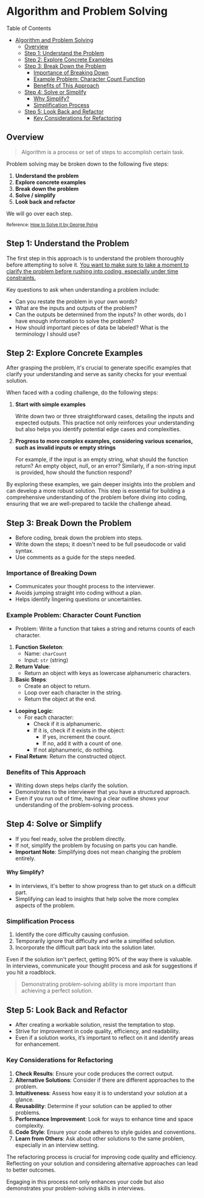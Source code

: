 # Algorithm and Problem Solving

Table of Contents

- [Algorithm and Problem Solving](#algorithm-and-problem-solving)
  - [Overview](#overview)
  - [Step 1: Understand the Problem](#step-1-understand-the-problem)
  - [Step 2: Explore Concrete Examples](#step-2-explore-concrete-examples)
  - [Step 3: Break Down the Problem](#step-3-break-down-the-problem)
    - [Importance of Breaking Down](#importance-of-breaking-down)
    - [Example Problem: Character Count Function](#example-problem-character-count-function)
    - [Benefits of This Approach](#benefits-of-this-approach)
  - [Step 4: Solve or Simplify](#step-4-solve-or-simplify)
      - [Why Simplify?](#why-simplify)
    - [Simplification Process](#simplification-process)
  - [Step 5: Look Back and Refactor](#step-5-look-back-and-refactor)
    - [Key Considerations for Refactoring](#key-considerations-for-refactoring)

## Overview

> Algorithm is a process or set of steps to accomplish certain task.

Problem solving may be broken down to the following five steps:

1. **Understand the problem**
2. **Explore concrete examples**
3. **Break down the problem**
4. **Solve / simplify**
5. **Look back and refactor**

We will go over each step.

<small>Reference: [How to Solve It by George Polya](https://en.wikipedia.org/wiki/How_to_Solve_It)</small>

## Step 1: Understand the Problem

The first step in this approach is to understand the problem thoroughly before attempting to solve it. <ins>You want to make sure to take a moment to clarify the problem before rushing into coding, especially under time constraints.</ins>

Key questions to ask when understanding a problem include:

-   Can you restate the problem in your own words?
-   What are the inputs and outputs of the problem?
-   Can the outputs be determined from the inputs? In other words, do I have enough information to solve the problem?
-   How should important pieces of data be labeled? What is the terminology I should use?

## Step 2: Explore Concrete Examples

After grasping the problem, it's crucial to generate specific examples that clarify your understanding and serve as sanity checks for your eventual solution.

When faced with a coding challenge, do the following steps:

1. **Start with simple examples**

    Write down two or three straightforward cases, detailing the inputs and expected outputs. This practice not only reinforces your understanding but also helps you identify potential edge cases and complexities.

2. **Progress to more complex examples, considering various scenarios, such as invalid inputs or empty strings**

    For example, if the input is an empty string, what should the function return? An empty object, null, or an error? Similarly, if a non-string input is provided, how should the function respond?

By exploring these examples, we gain deeper insights into the problem and can develop a more robust solution. This step is essential for building a comprehensive understanding of the problem before diving into coding, ensuring that we are well-prepared to tackle the challenge ahead.

## Step 3: Break Down the Problem

-   Before coding, break down the problem into steps.
-   Write down the steps; it doesn't need to be full pseudocode or valid syntax.
-   Use comments as a guide for the steps needed.

### Importance of Breaking Down

-   Communicates your thought process to the interviewer.
-   Avoids jumping straight into coding without a plan.
-   Helps identify lingering questions or uncertainties.

### Example Problem: Character Count Function

-   Problem: Write a function that takes a string and returns counts of each character.

1. **Function Skeleton**:
    - Name: `charCount`
    - Input: `str` (string)
2. **Return Value**:
    - Return an object with keys as lowercase alphanumeric characters.
3. **Basic Steps**:
    - Create an object to return.
    - Loop over each character in the string.
    - Return the object at the end.

-   **Looping Logic**:
    -   For each character:
        -   Check if it is alphanumeric.
        -   If it is, check if it exists in the object:
            -   If yes, increment the count.
            -   If no, add it with a count of one.
        -   If not alphanumeric, do nothing.
-   **Final Return**: Return the constructed object.

### Benefits of This Approach

-   Writing down steps helps clarify the solution.
-   Demonstrates to the interviewer that you have a structured approach.
-   Even if you run out of time, having a clear outline shows your understanding of the problem-solving process.

## Step 4: Solve or Simplify

-   If you feel ready, solve the problem directly.
-   If not, simplify the problem by focusing on parts you can handle.
-   **Important Note**: Simplifying does not mean changing the problem entirely.

#### Why Simplify?

-   In interviews, it's better to show progress than to get stuck on a difficult part.
-   Simplifying can lead to insights that help solve the more complex aspects of the problem.

### Simplification Process

1. Identify the core difficulty causing confusion.
2. Temporarily ignore that difficulty and write a simplified solution.
3. Incorporate the difficult part back into the solution later.

Even if the solution isn't perfect, getting 90% of the way there is valuable. In interviews, communicate your thought process and ask for suggestions if you hit a roadblock.

> Demonstrating problem-solving ability is more important than achieving a perfect solution.

## Step 5: Look Back and Refactor

-   After creating a workable solution, resist the temptation to stop.
-   Strive for improvement in code quality, efficiency, and readability.
-   Even if a solution works, it’s important to reflect on it and identify areas for enhancement.

### Key Considerations for Refactoring

1. **Check Results**: Ensure your code produces the correct output.
2. **Alternative Solutions**: Consider if there are different approaches to the problem.
3. **Intuitiveness**: Assess how easy it is to understand your solution at a glance.
4. **Reusability**: Determine if your solution can be applied to other problems.
5. **Performance Improvement**: Look for ways to enhance time and space complexity.
6. **Code Style**: Ensure your code adheres to style guides and conventions.
7. **Learn from Others**: Ask about other solutions to the same problem, especially in an interview setting.

The refactoring process is crucial for improving code quality and efficiency. Reflecting on your solution and considering alternative approaches can lead to better outcomes.

Engaging in this process not only enhances your code but also demonstrates your problem-solving skills in interviews.

